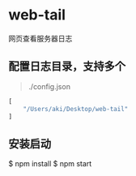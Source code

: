 # web-tail
网页查看服务器日志


## 配置日志目录，支持多个

> ./config.json

```js
[
	"/Users/aki/Desktop/web-tail"
]
```

## 安装启动

   $ npm install
   $ npm start
